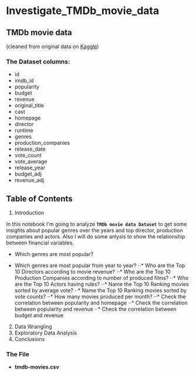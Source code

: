 # Investigate_TMDb_movie_data

## TMDb movie data
(cleaned from original data on [Kaggle](https://www.kaggle.com/tmdb/tmdb-movie-metadata))

### The Dataset columns:
- id
- imdb_id
- popularity
- budget
- revenue
- original_title
- cast
- homepage
- director
- runtime
- genres
- production_companies
- release_date
- vote_count
- vote_average
- release_year
- budget_adj
- revenue_adj

## Table of Contents
1. Introduction

In this notebook I'm going to analyze **`TMDb movie data Dataset`** to get some insights about popular genres over the years and top director, production companies and actors. Also I will do some anlysis to show the relationship between financial variables.
+ Which genres are most popular?
- Which genres are most popular from year to year?
⋅⋅* Who are the Top 10 Directors according to movie revenue?
⋅⋅* Who are the Top 10 Production Companies according to number of produced films?
⋅⋅* Who are the Top 10 Actors having rules?
⋅⋅* Name the Top 10 Ranking movies sorted by average vote?
⋅⋅* Name the Top 10 Ranking movies sorted by vote counts?
⋅⋅* How many movies produced per month?
⋅⋅* Check the correlation between popularity and homepage
⋅⋅* Check the correlation between popularity and revenue
⋅⋅* Check the correlation between budget and revenue

2. Data Wrangling
3. Exploratory Data Analysis
4. Conclusions


### The File

- **tmdb-movies.csv**
